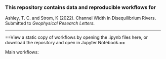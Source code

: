 ### This repository contains data and reproducible workflows for

Ashley, T. C. and Strom, K (2022). Channel Width in Disequilibrium Rivers. Submitted to *Geophysical Research Letters.*

___

==View a static copy of workflows by opening the .ipynb files here, or download the repository and open in Jupyter Notebook.==

Main workflows: